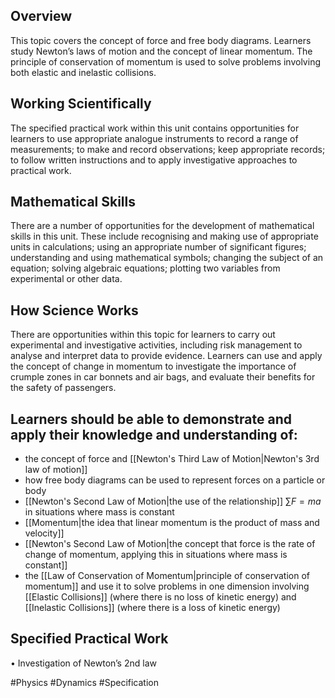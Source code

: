## Overview
This topic covers the concept of force and free body diagrams. Learners study Newton’s laws of motion and the concept of linear momentum. The principle of conservation of momentum is used to solve problems involving both elastic and inelastic collisions.
## Working Scientifically
The specified practical work within this unit contains opportunities for learners to use appropriate analogue instruments to record a range of measurements; to make and record observations; keep appropriate records; to follow written instructions and to apply investigative approaches to practical work.
## Mathematical Skills
There are a number of opportunities for the development of mathematical skills in this unit. These include recognising and making use of appropriate units in calculations; using an appropriate number of significant figures; understanding and using mathematical symbols; changing the subject of an equation; solving algebraic equations; plotting two variables from experimental or other data.
## How Science Works
There are opportunities within this topic for learners to carry out experimental and investigative activities, including risk management to analyse and interpret data to provide evidence. Learners can use and apply the concept of change in momentum to investigate the importance of crumple zones in car bonnets and air bags, and evaluate their benefits for the safety of passengers.
## Learners should be able to demonstrate and apply their knowledge and understanding of:
- the concept of force and [[Newton's Third Law of Motion|Newton's 3rd law of motion]]
- how free body diagrams can be used to represent forces on a particle or body
- [[Newton's Second Law of Motion|the use of the relationship]] $\sum F=ma$ in situations where mass is constant
- [[Momentum|the idea that linear momentum is the product of mass and velocity]]
- [[Newton's Second Law of Motion|the concept that force is the rate of change of momentum, applying this in situations where mass is constant]]
- the [[Law of Conservation of Momentum|principle of conservation of momentum]] and use it to solve problems in one dimension involving [[Elastic Collisions]] (where there is no loss of kinetic energy) and [[Inelastic Collisions]] (where there is a loss of kinetic energy)
## Specified Practical Work
• Investigation of Newton’s 2nd law

#Physics #Dynamics #Specification
